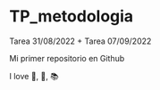 # TP_metodologia
Tarea 31/08/2022 + Tarea 07/09/2022

Mi primer repositorio en Github

I love :pizza:, :dog:, :books:
